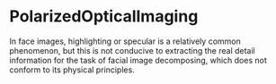 # PolarizedOpticalImaging
In face images, highlighting or specular is a relatively common phenomenon, but this is not conducive to extracting the real detail information for the task of facial image decomposing, which does not conform to its physical principles. 
